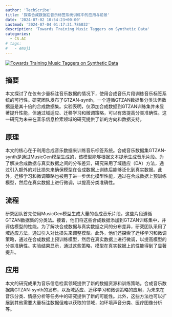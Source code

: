 ```yaml
---
author: 'TechScribe'
title: '探索合成数据在音乐标签系统训练中的应用与前景'
date: '2024-07-02 10:54:23+00:00'
Lastmod: '2024-07-04 01:17:31.786032'
description: 'Towards Training Music Taggers on Synthetic Data'
categories:
  - CS.AI
# tags:
#   - emoji
---
```


[![Towards Training Music Taggers on Synthetic Data](https://arxiv-research-1301205113.cos.ap-guangzhou.myqcloud.com/images/2407.02156v1.pdf_0.jpg)](https://arxiv.org/abs/2407.02156v1)

## 摘要

本文探讨了在仅有少量标注音乐数据的情况下，使用合成音乐片段训练音乐标签系统的可行性。研究团队发布了GTZAN-synth，一个遵循GTZAN数据集分类法但数据量是其十倍的合成数据集。实验表明，仅添加合成数据到GTZAN训练集并未显著提升性能，但通过域适应、迁移学习和微调策略，可以有效提高分类准确性。这一研究为未来在音乐信息检索领域的研究提供了新的方向和数据支持。<!--more-->

## 原理

本文的核心在于利用合成音乐数据来训练音乐标签系统。合成音乐数据集GTZAN-synth是通过MusicGen模型生成的，该模型能够根据文本提示生成音乐片段。为了解决合成数据与真实数据之间的分布差异，研究采用了域适应（DA）方法，通过引入额外的对比损失来确保模型在合成数据上训练后能够泛化到真实数据。此外，迁移学习和微调策略也被用于进一步优化模型性能，通过在合成数据上预训练模型，然后在真实数据上进行微调，以提高分类准确性。

## 流程

研究团队首先使用MusicGen模型生成大量的合成音乐片段，这些片段遵循GTZAN数据集的分类法。接着，他们将这些合成数据添加到GTZAN训练集中，并评估模型的性能。为了解决合成数据与真实数据之间的分布差异，研究团队采用了域适应方法，通过引入对比损失来调整模型。此外，他们还探索了迁移学习和微调策略，通过在合成数据上预训练模型，然后在真实数据上进行微调，以提高模型的分类准确性。实验结果显示，通过这些策略，模型在真实数据上的性能得到了显著提升。

## 应用

本文的研究成果为音乐信息检索领域提供了新的数据资源和训练策略。合成音乐数据集GTZAN-synth的发布，以及域适应、迁移学习和微调策略的应用，为未来在音乐分类、情感分析等任务中的研究提供了新的可能性。此外，这些方法也可以扩展到其他需要大量标注数据但难以获取的领域，如环境声音分类、医疗图像分析等。